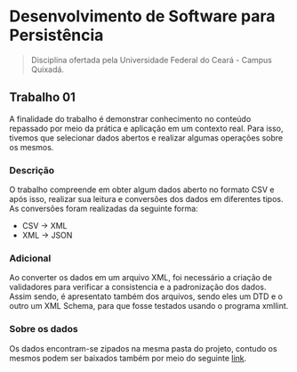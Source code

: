 # Desenvolvimento de Software para Persistência
> Disciplina ofertada pela Universidade Federal do Ceará - Campus Quixadá.

## Trabalho 01
A finalidade do trabalho é demonstrar conhecimento no conteúdo repassado por meio da prática e aplicação em um contexto real. Para isso, tivemos que selecionar dados abertos e realizar algumas operações sobre os mesmos.

### Descrição
O trabalho compreende em obter algum dados aberto no formato CSV e após isso, realizar sua leitura e conversões dos dados em diferentes tipos. As conversões foram realizadas da seguinte forma:
* CSV -> XML
* XML -> JSON

### Adicional
Ao converter os dados em um arquivo XML, foi necessário a criação de validadores para verificar a consistencia e a padronização dos dados. Assim sendo, é apresentato também dos arquivos, sendo eles um DTD e o outro um XML Schema, para que fosse testados usando o programa xmllint.

### Sobre os dados
Os dados encontram-se zipados na mesma pasta do projeto, contudo os mesmos podem ser baixados também por meio do seguinte [link](http://www.cprh.pe.gov.br/novo_portal/consultas/consultar_licenca/consulta.asp?fbclid=IwAR2qBTBm9qTi5lIPiL3BN0rUqVnszKVfCWCydikEgxRY1InFUvEAqM5Mo14).